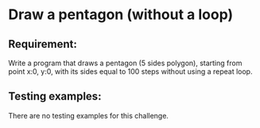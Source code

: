 # Draw a pentagon (without a loop)

## Requirement:

Write a program that draws a pentagon (5 sides polygon), starting from point x:0, y:0, with its sides equal to 100 steps without using a repeat loop.


## Testing examples:

There are no testing examples for this challenge.
